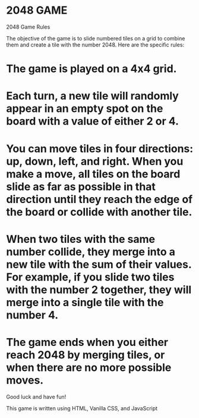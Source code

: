 # 2048 GAME

2048 Game Rules

The objective of the game is to slide numbered tiles on a grid to combine them and create a tile with the number 2048. Here are the specific rules:

#	The game is played on a 4x4 grid.
#	Each turn, a new tile will randomly appear in an empty spot on the board with a value of either 2 or 4.
#	You can move tiles in four directions: up, down, left, and right. When you make a move, all tiles on the board slide as far as possible in that direction until they reach the edge of the board or collide with another tile.
#	When two tiles with the same number collide, they merge into a new tile with the sum of their values. For example, if you slide two tiles with the number 2 together, they will merge into a single tile with the number 4.
#	The game ends when you either reach 2048 by merging tiles, or when there are no more possible moves.

Good luck and have fun!

This game is written using HTML, Vanilla CSS, and JavaScript